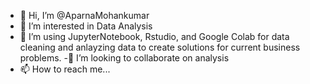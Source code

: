 - 👋 Hi, I’m @AparnaMohankumar
- 👀 I’m interested in Data Analysis
- 🌱 I’m using JupyterNotebook, Rstudio, and Google Colab for data cleaning and anlayzing data to create solutions for current business problems.
-💞️ I’m looking to collaborate on analysis
- 📫 How to reach me...

<!---
ammu18/ammu18 is a ✨ special ✨ repository because its `README.md` (this file) appears on your GitHub profile.
You can click the Preview link to take a look at your changes.
--->
